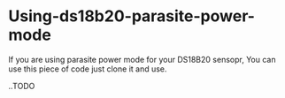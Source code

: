 # Using-ds18b20-parasite-power-mode

If you are using parasite power mode for your DS18B20 sensopr, You can use this piece of code just clone it and use.

..TODO
